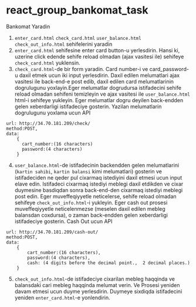 # react_group_bankomat_task
Bankomat Yaradin
1. `enter_card.html` `check_card.html` `user_balance.html` `check_out_info.html` sehifelerini yaradin
2. `enter_card.html` sehifesine enter card button-u yerlesdirin. Hansi ki, uzerine click edende sehife reload olmadan (ajax vasitesi ile) sehifeye `check_card.html` yuklensin.
3. `check_card.html`-de bir form yaradin. Card number-i ve card_password-u daxil etmek ucun iki input yerlesdirin. Daxil edilen melumatlari ajax vasitesi ile back-end-e post edib, daxil edilen card melumatlarinin dogrulugunu yoxlayin.Eger melumatlar dogrudursa istifadecini sehife reload olmadan sehifeni temizleyin  ve ajax vasitesi ile `user_balance.html` html-i sehifeye yukleyin. Eger melumatlar dogru deyilen back-endden gelen xeberdarligi istifadeciye gosterin.
Yazilan melumatlarin dogrulugunu yoxlama ucun API
``` 
url: http://34.70.181.209/check/
method:POST,
data: 
    {     
      cart_number:(16 characters)
      password:(4 characters)
    }
```
4. `user_balance.html`-de istifadecinin backendden gelen melumatlarini (`kartin sahibi`, `kartin balansi` kimi melumatlari) gosterin ve istifadeciden ne qeder pul cixarmaq istediyini daxil etmesi ucun input elave edin. Istifadeci cixarmaq istediyi meblegi daxil etdikden ve cixar duymesine basdiqdan sonra back-end-den cixarmaq istediyi meblegi post edin. Eger muveffeqiyyetle neticelerse, sehife reload olmadan sehifeye `check_out_info.html`-i yukleyin. Eger cash out prosesi muveffeqiyyetle neticelenmezse (meselen daxil edilen mebleg balansdan coxdursa), o zaman back-endden gelen xeberdarligi istifadeciye gosterin.
Cash Out ucun API
```
url: http://34.70.181.209/cash-out/
method:POST,
data: 
    {
        cart_number:(16 characters),
        password:(4 characters),
        cash: (4 digits before the decimal point.,  2 decimal places.)
    }
```
5. `check_out_info.html`-de istifadeciye cixarilan mebleg haqqinda ve balansdaki cari mebleg haqqinda melumat verin. Ve Prosesi yeniden davam etmesi ucun duyme yerlesdirin. Duymeye sixdiqda istifadecini yeniden `enter_card.html`-e yonlendirin.
